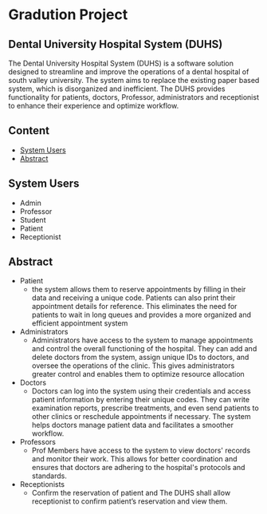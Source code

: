 # Gradution Project 
##  Dental University Hospital System (DUHS)
The Dental University Hospital System (DUHS) is a software solution designed to streamline 
and improve the operations of a dental hospital of south valley university. The system aims to replace the existing paper based system, which is disorganized and inefficient. The DUHS provides functionality for 
patients, doctors, Professor, administrators and receptionist to enhance their experience and 
optimize workflow.
 

## Content 
  * [System Users](#system-users)
  * [Abstract](#abstract)

## System Users
  * Admin
  * Professor
  * Student
  * Patient
  * Receptionist

## Abstract 
  * Patient
      * the system allows them to reserve appointments by filling in their data and 
    receiving a unique code. Patients can also print their appointment details for reference. This 
    eliminates the need for patients to wait in long queues and provides a more organized and 
    efficient appointment system
  * Administrators
      * Administrators have access to the system to manage appointments and control the overall 
    functioning of the hospital. They can add and delete doctors from the system, assign unique IDs 
    to doctors, and oversee the operations of the clinic. This gives administrators greater control and 
    enables them to optimize resource allocation
  * Doctors
      * Doctors can log into the system using their credentials and access patient information by entering 
    their unique codes. They can write examination reports, prescribe treatments, and even send 
    patients to other clinics or reschedule appointments if necessary. The system helps doctors 
    manage patient data and facilitates a smoother workflow.
  * Professors
      * Prof Members have access to the system to view doctors' records and monitor their work. This 
    allows for better coordination and ensures that doctors are adhering to the hospital's protocols 
    and standards.
  * Receptionists
      * Confirm the reservation of patient and The DUHS shall allow receptionist to confirm 
patient’s reservation and view them.


